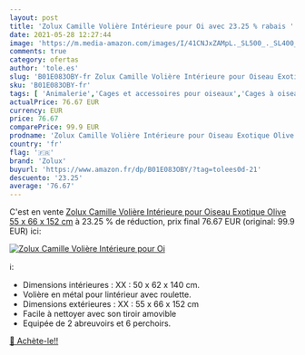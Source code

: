 ```yaml
---
layout: post
title: 'Zolux Camille Volière Intérieure pour Oi avec 23.25 % rabais '
date: 2021-05-28 12:27:44
image: 'https://m.media-amazon.com/images/I/41CNJxZAMpL._SL500_._SL400_.jpg'
comments: true
category: ofertas
author: 'tole.es'
slug: 'B01E083OBY-fr Zolux Camille Volière Intérieure pour Oiseau Exotique...'
sku: 'B01E083OBY-fr'
tags: [ 'Animalerie','Cages et accessoires pour oiseaux','Cages à oiseaux','Oiseaux','zolux', ]
actualPrice: 76.67 EUR
currency: EUR
price: 76.67
comparePrice: 99.9 EUR
prodname: 'Zolux Camille Volière Intérieure pour Oiseau Exotique Olive 55 x 66 x 152 cm'
country: 'fr'
flag: '🇫🇷'
brand: 'Zolux'
buyurl: 'https://www.amazon.fr/dp/B01E083OBY/?tag=tolees0d-21'
descuento: '23.25'
average: '76.67'
---
```


C'est en vente [Zolux Camille Volière Intérieure pour Oiseau Exotique Olive 55 x 66 x 152 cm](https://www.amazon.fr/dp/B01E083OBY/?tag=tolees0d-21)  à  23.25 % de réduction, prix final  76.67 EUR (original: 99.9 EUR) ici:

[![Zolux Camille Volière Intérieure pour Oi](https://m.media-amazon.com/images/I/41CNJxZAMpL._SL500_._SL400_.jpg)](https://www.amazon.fr/dp/B01E083OBY/?tag=tolees0d-21)

ℹ️:

- Dimensions intérieures : XX : 50 x 62 x 140 cm.
- Volière en métal pour lintérieur avec roulette.
- Dimensions extérieures : XX : 55 x 66 x 152 cm
- Facile à nettoyer avec son tiroir amovible
- Equipée de 2 abreuvoirs et 6 perchoirs.

[🛒 Achète-le!!](https://www.amazon.fr/dp/B01E083OBY/?tag=tolees0d-21)
